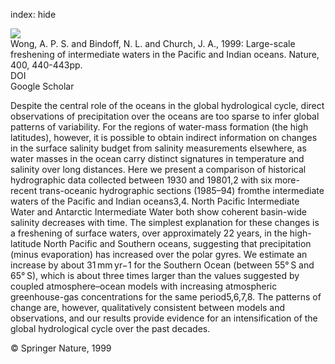 index: hide

<div class="Citation">
    <div class="Citation-thumb CitationThumb-linked"  data-href="https://doi.org/10.1038/22733">
      <img src="https://static.claimspace.cloud/climate-study-static/refs/thumbs/10/Wong_et_al_1999-thumb.png" />
    </div>

  <div class="Citation-body">
    <div class="Citation-text">Wong, A. P. S. and Bindoff, N. L. and Church, J. A., 1999: Large-scale freshening of intermediate waters in the Pacific and Indian oceans. <span class="Article-journal">Nature, </span><span class="Article-volume">400, </span>440-443pp.</div>
    <div class="Citation-links">
      <div class="CitationLink" data-href="https://doi.org/10.1038/22733">
        <div class="CitationLink-icon CitationLink-Doi"></div>
        <div class="CitationLink-text">DOI</div>
      </div>
      <div class="CitationLink" data-href="https://scholar.google.com/scholar?q=10.1038/22733">
        <div class="CitationLink-icon CitationLink-Scholar"></div>
        <div class="CitationLink-text">Google Scholar</div>
      </div>
    </div>
  </div>
</div>

Despite the central role of the oceans in the global hydrological cycle, direct observations of precipitation over the oceans are too sparse to infer global patterns of variability. For the regions of water-mass formation (the high latitudes), however, it is possible to obtain indirect information on changes in the surface salinity budget from salinity measurements elsewhere, as water masses in the ocean carry distinct signatures in temperature and salinity over long distances. Here we present a comparison of historical hydrographic data collected between 1930 and 19801,2 with six more-recent trans-oceanic hydrographic sections (1985–94) fromthe intermediate waters of the Pacific and Indian oceans3,4. North Pacific Intermediate Water and Antarctic Intermediate Water both show coherent basin-wide salinity decreases with time. The simplest explanation for these changes is a freshening of surface waters, over approximately 22 years, in the high-latitude North Pacific and Southern oceans, suggesting that precipitation (minus evaporation) has increased over the polar gyres. We estimate an increase by about 31 mm yr−1 for the Southern Ocean (between 55° S and 65° S), which is about three times larger than the values suggested by coupled atmosphere–ocean models with increasing atmospheric greenhouse-gas concentrations for the same period5,6,7,8. The patterns of change are, however, qualitatively consistent between models and observations, and our results provide evidence for an intensification of the global hydrological cycle over the past decades.

<div class="Citation-copy">
&copy; Springer Nature, 1999
</div>